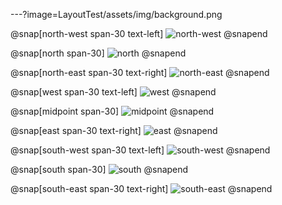---?image=LayoutTest/assets/img/background.png

@snap[north-west span-30 text-left]
![north-west](LayoutTest/assets/img/compass.png)
@snapend

@snap[north span-30]
![north](LayoutTest/assets/img/compass.png)
@snapend

@snap[north-east span-30 text-right]
![north-east](LayoutTest/assets/img/compass.png)
@snapend

@snap[west span-30 text-left]
![west](LayoutTest/assets/img/compass.png)
@snapend

@snap[midpoint span-30]
![midpoint](LayoutTest/assets/img/compass.png)
@snapend

@snap[east span-30 text-right]
![east](LayoutTest/assets/img/compass.png)
@snapend

@snap[south-west span-30 text-left]
![south-west](LayoutTest/assets/img/compass.png)
@snapend

@snap[south span-30]
![south](LayoutTest/assets/img/compass.png)
@snapend

@snap[south-east span-30 text-right]
![south-east](LayoutTest/assets/img/compass.png)
@snapend
